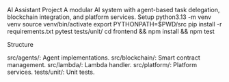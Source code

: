 AI Assistant Project
A modular AI system with agent-based task delegation, blockchain integration, and platform services.
Setup
python3.13 -m venv venv
source venv/bin/activate
export PYTHONPATH=$PWD/src
pip install -r requirements.txt
pytest tests/unit/
cd frontend && npm install && npm test

Structure

src/agents/: Agent implementations.
src/blockchain/: Smart contract management.
src/lambda/: Lambda handler.
src/platform/: Platform services.
tests/unit/: Unit tests.

